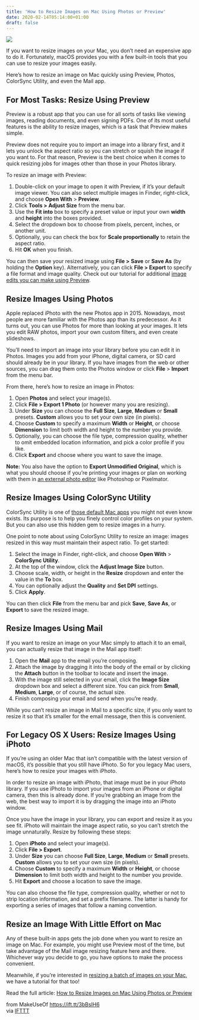 ```yaml
---
title: 'How to Resize Images on Mac Using Photos or Preview'
date: 2020-02-14T05:14:00+01:00
draft: false
---
```


![](https://static.makeuseof.com/wp-content/uploads/2011/03/photos-iphoto-preview.jpg)

If you want to resize images on your Mac, you don’t need an expensive app to do it. Fortunately, macOS provides you with a few built-in tools that you can use to resize your images easily.

Here’s how to resize an image on Mac quickly using Preview, Photos, ColorSync Utility, and even the Mail app.

For Most Tasks: Resize Using Preview
------------------------------------

Preview is a robust app that you can use for all sorts of tasks like viewing images, reading documents, and even signing PDFs. One of its most useful features is the ability to resize images, which is a task that Preview makes simple.

Preview does not require you to import an image into a library first, and it lets you unlock the aspect ratio so you can stretch or squish the image if you want to. For that reason, Preview is the best choice when it comes to quick resizing jobs for images other than those in your Photos library.

To resize an image with Preview:

1.  Double-click on your image to open it with Preview, if it’s your default image viewer. You can also select multiple images in Finder, right-click, and choose **Open With** > **Preview**.
2.  Click **Tools > Adjust Size** from the menu bar.
3.  Use the **Fit into** box to specify a preset value or input your own **width** and **height** into the boxes provided.
4.  Select the dropdown box to choose from pixels, percent, inches, or another unit.
5.  Optionally, you can check the box for **Scale proportionally** to retain the aspect ratio.
6.  Hit **OK** when you finish.

You can then save your resized image using **File >** **Save** or **Save As** (by holding the **Option** key). Alternatively, you can click **File > Export** to specify a file format and image quality. Check out our tutorial for additional [image edits you can make using Preview](//www.makeuseof.com/tag/macs-preview-feature-edit-photos/).

Resize Images Using Photos
--------------------------

Apple replaced iPhoto with the new Photos app in 2015. Nowadays, most people are more familiar with the Photos app than its predecessor. As it turns out, you can use Photos for more than looking at your images. It lets you edit RAW photos, import your own custom filters, and even create slideshows.

You’ll need to import an image into your library before you can edit it in Photos. Images you add from your iPhone, digital camera, or SD card should already be in your library. If you have images from the web or other sources, you can drag them onto the Photos window or click **File** > **Import** from the menu bar.

From there, here’s how to resize an image in Photos:

1.  Open **Photos** and select your image(s).
2.  Click **File > Export 1 Photo** (or however many you are resizing).
3.  Under **Size** you can choose the **Full Size**, **Large**, **Medium** or **Small** presets. **Custom** allows you to set your own size (in pixels).
4.  Choose **Custom** to specify a maximum **Width** or **Height**, or choose **Dimension** to limit both width and height to the number you provide.
5.  Optionally, you can choose the file type, compression quality, whether to omit embedded location information, and pick a color profile if you like.
6.  Click **Export** and choose where you want to save the image.

**Note:** You also have the option to **Export Unmodified Original**, which is what you should choose if you’re printing your images or plan on working with them in [an external photo editor](//www.makeuseof.com/tag/best-free-paid-image-editors-mac-os-x/) like Photoshop or Pixelmator.

Resize Images Using ColorSync Utility
-------------------------------------

ColorSync Utility is one of [those default Mac apps](//www.makeuseof.com/tag/best-mac-software-comes-pre-installed/) you might not even know exists. Its purpose is to help you finely control color profiles on your system. But you can also use this hidden gem to resize images in a hurry.

One point to note about using ColorSync Utility to resize an image: images resized in this way must maintain their aspect ratio. To get started:

1.  Select the image in Finder, right-click, and choose **Open With** > **ColorSync Utility**.
2.  At the top of the window, click the **Adjust Image Size** button.
3.  Choose scale, width, or height in the **Resize** dropdown and enter the value in the **To** box.
4.  You can optionally adjust the **Quality** and **Set DPI** settings.
5.  Click **Apply**.

You can then click **File** from the menu bar and pick **Save**, **Save As**, or **Export** to save the resized image.

Resize Images Using Mail
------------------------

If you want to resize an image on your Mac simply to attach it to an email, you can actually resize that image in the Mail app itself:

1.  Open the **Mail** app to the email you’re composing.
2.  Attach the image by dragging it into the body of the email or by clicking the **Attach** button in the toolbar to locate and insert the image.
3.  With the image still selected in your email, click the **Image Size** dropdown box and select a different size. You can pick from **Small**, **Medium**, **Large**, or of course, the actual size.
4.  Finish composing your email and send when you’re ready.

While you can’t resize an image in Mail to a specific size, if you only want to resize it so that it’s smaller for the email message, then this is convenient.

For Legacy OS X Users: Resize Images Using iPhoto
-------------------------------------------------

If you’re using an older Mac that isn’t compatible with the latest version of macOS, it’s possible that you still have iPhoto. So for you legacy Mac users, here’s how to resize your images with iPhoto.

In order to resize an image with iPhoto, that image must be in your iPhoto library. If you use iPhoto to import your images from an iPhone or digital camera, then this is already done. If you’re grabbing an image from the web, the best way to import it is by dragging the image into an iPhoto window.

Once you have the image in your library, you can export and resize it as you see fit. iPhoto will maintain the image aspect ratio, so you can’t stretch the image unnaturally. Resize by following these steps:

1.  Open **iPhoto** and select your image(s).
2.  Click **File > Export**.
3.  Under **Size** you can choose **Full Size**, **Large**, **Medium** or **Small** presets. **Custom** allows you to set your own size (in pixels).
4.  Choose **Custom** to specify a maximum **Width** or **Height**, or choose **Dimension** to limit both width and height to the number you provide.
5.  Hit **Export** and choose a location to save the image.

You can also choose the file type, compression quality, whether or not to strip location information, and set a prefix filename. The latter is handy for exporting a series of images that follow a naming convention.

Resize an Image With Little Effort on Mac
-----------------------------------------

Any of these built-in apps gets the job done when you want to resize an image on Mac. For example, you might use Preview most of the time, but take advantage of the Mail image resizing feature here and there. Whichever way you decide to go, you have options to make the process convenient.

Meanwhile, if you’re interested in [resizing a batch of images on your Mac](//www.makeuseof.com/tag/batch-convert-resize-images-mac), we have a tutorial for that too!

Read the full article: [How to Resize Images on Mac Using Photos or Preview](https://www.makeuseof.com/tag/resize-images-iphoto/)

  
  
from MakeUseOf https://ift.tt/3bBslH6  
via [IFTTT](https://ifttt.com/?ref=da&site=blogger)